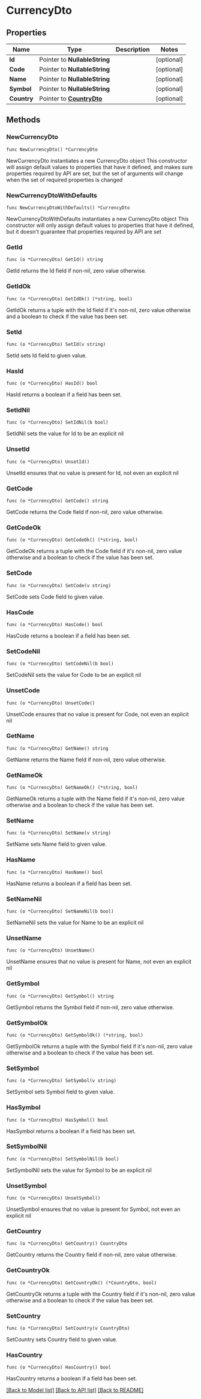 # CurrencyDto

## Properties

Name | Type | Description | Notes
------------ | ------------- | ------------- | -------------
**Id** | Pointer to **NullableString** |  | [optional] 
**Code** | Pointer to **NullableString** |  | [optional] 
**Name** | Pointer to **NullableString** |  | [optional] 
**Symbol** | Pointer to **NullableString** |  | [optional] 
**Country** | Pointer to [**CountryDto**](CountryDto.md) |  | [optional] 

## Methods

### NewCurrencyDto

`func NewCurrencyDto() *CurrencyDto`

NewCurrencyDto instantiates a new CurrencyDto object
This constructor will assign default values to properties that have it defined,
and makes sure properties required by API are set, but the set of arguments
will change when the set of required properties is changed

### NewCurrencyDtoWithDefaults

`func NewCurrencyDtoWithDefaults() *CurrencyDto`

NewCurrencyDtoWithDefaults instantiates a new CurrencyDto object
This constructor will only assign default values to properties that have it defined,
but it doesn't guarantee that properties required by API are set

### GetId

`func (o *CurrencyDto) GetId() string`

GetId returns the Id field if non-nil, zero value otherwise.

### GetIdOk

`func (o *CurrencyDto) GetIdOk() (*string, bool)`

GetIdOk returns a tuple with the Id field if it's non-nil, zero value otherwise
and a boolean to check if the value has been set.

### SetId

`func (o *CurrencyDto) SetId(v string)`

SetId sets Id field to given value.

### HasId

`func (o *CurrencyDto) HasId() bool`

HasId returns a boolean if a field has been set.

### SetIdNil

`func (o *CurrencyDto) SetIdNil(b bool)`

 SetIdNil sets the value for Id to be an explicit nil

### UnsetId
`func (o *CurrencyDto) UnsetId()`

UnsetId ensures that no value is present for Id, not even an explicit nil
### GetCode

`func (o *CurrencyDto) GetCode() string`

GetCode returns the Code field if non-nil, zero value otherwise.

### GetCodeOk

`func (o *CurrencyDto) GetCodeOk() (*string, bool)`

GetCodeOk returns a tuple with the Code field if it's non-nil, zero value otherwise
and a boolean to check if the value has been set.

### SetCode

`func (o *CurrencyDto) SetCode(v string)`

SetCode sets Code field to given value.

### HasCode

`func (o *CurrencyDto) HasCode() bool`

HasCode returns a boolean if a field has been set.

### SetCodeNil

`func (o *CurrencyDto) SetCodeNil(b bool)`

 SetCodeNil sets the value for Code to be an explicit nil

### UnsetCode
`func (o *CurrencyDto) UnsetCode()`

UnsetCode ensures that no value is present for Code, not even an explicit nil
### GetName

`func (o *CurrencyDto) GetName() string`

GetName returns the Name field if non-nil, zero value otherwise.

### GetNameOk

`func (o *CurrencyDto) GetNameOk() (*string, bool)`

GetNameOk returns a tuple with the Name field if it's non-nil, zero value otherwise
and a boolean to check if the value has been set.

### SetName

`func (o *CurrencyDto) SetName(v string)`

SetName sets Name field to given value.

### HasName

`func (o *CurrencyDto) HasName() bool`

HasName returns a boolean if a field has been set.

### SetNameNil

`func (o *CurrencyDto) SetNameNil(b bool)`

 SetNameNil sets the value for Name to be an explicit nil

### UnsetName
`func (o *CurrencyDto) UnsetName()`

UnsetName ensures that no value is present for Name, not even an explicit nil
### GetSymbol

`func (o *CurrencyDto) GetSymbol() string`

GetSymbol returns the Symbol field if non-nil, zero value otherwise.

### GetSymbolOk

`func (o *CurrencyDto) GetSymbolOk() (*string, bool)`

GetSymbolOk returns a tuple with the Symbol field if it's non-nil, zero value otherwise
and a boolean to check if the value has been set.

### SetSymbol

`func (o *CurrencyDto) SetSymbol(v string)`

SetSymbol sets Symbol field to given value.

### HasSymbol

`func (o *CurrencyDto) HasSymbol() bool`

HasSymbol returns a boolean if a field has been set.

### SetSymbolNil

`func (o *CurrencyDto) SetSymbolNil(b bool)`

 SetSymbolNil sets the value for Symbol to be an explicit nil

### UnsetSymbol
`func (o *CurrencyDto) UnsetSymbol()`

UnsetSymbol ensures that no value is present for Symbol, not even an explicit nil
### GetCountry

`func (o *CurrencyDto) GetCountry() CountryDto`

GetCountry returns the Country field if non-nil, zero value otherwise.

### GetCountryOk

`func (o *CurrencyDto) GetCountryOk() (*CountryDto, bool)`

GetCountryOk returns a tuple with the Country field if it's non-nil, zero value otherwise
and a boolean to check if the value has been set.

### SetCountry

`func (o *CurrencyDto) SetCountry(v CountryDto)`

SetCountry sets Country field to given value.

### HasCountry

`func (o *CurrencyDto) HasCountry() bool`

HasCountry returns a boolean if a field has been set.


[[Back to Model list]](../README.md#documentation-for-models) [[Back to API list]](../README.md#documentation-for-api-endpoints) [[Back to README]](../README.md)


